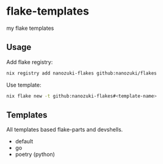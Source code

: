 # flake-templates

my flake templates

## Usage

Add flake registry:

```sh
nix registry add nanozuki-flakes github:nanozuki/flakes
```

Use template:

```sh
nix flake new -t github:nanozuki-flakes#<template-name>
```

## Templates

All templates based flake-parts and devshells.

- default
- go
- poetry (python)
